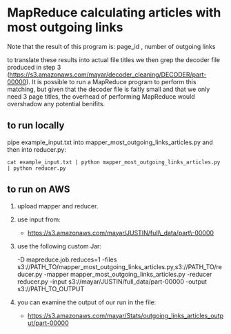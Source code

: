 # MapReduce calculating articles with most outgoing links

Note that the result of this program is:
    page_id , number of outgoing links

to translate these results into actual file titles we then grep the decoder file produced in step 3 (https://s3.amazonaws.com/mayar/decoder_cleaning/DECODER/part-00000). It is possible to run a MapReduce program to perform this matching, but given that the decoder file is faitly small and that we only need 3 page titles, the overhead of performing MapReduce would overshadow any potential benifits. 


## to run locally 
pipe example\_input.txt into mapper_most_outgoing_links_articles.py and then into reducer.py:

    cat example_input.txt | python mapper_most_outgoing_links_articles.py | python reducer.py 

## to run on AWS
1. upload mapper and reducer.
2. use input from: 
    * https://s3.amazonaws.com/mayar/JUSTIN/full\_data/part\-00000


3. use the following custom Jar:

    -D mapreduce.job.reduces=1 -files s3://PATH_TO/mapper_most_outgoing_links_articles.py,s3://PATH_TO/reducer.py -mapper mapper_most_outgoing_links_articles.py -reducer reducer.py -input s3://mayar/JUSTIN/full_data/part-00000 -output s3://PATH_TO_OUTPUT


4. you can examine the output of our run in the file:
    * https://s3.amazonaws.com/mayar/Stats/outgoing_links_articles_output/part-00000
